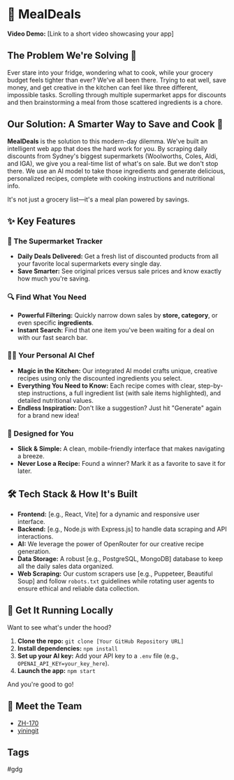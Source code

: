 # 🛒 MealDeals

**Video Demo:** [Link to a short video showcasing your app]

## The Problem We're Solving 💸

Ever stare into your fridge, wondering what to cook, while your grocery budget feels tighter than ever? We've all been there. Trying to eat well, save money, and get creative in the kitchen can feel like three different, impossible tasks. Scrolling through multiple supermarket apps for discounts and then brainstorming a meal from those scattered ingredients is a chore.

## Our Solution: A Smarter Way to Save and Cook 🤖

**MealDeals** is the solution to this modern-day dilemma. We've built an intelligent web app that does the hard work for you. By scraping daily discounts from Sydney's biggest supermarkets (Woolworths, Coles, Aldi, and IGA), we give you a real-time list of what's on sale. But we don't stop there. We use an AI model to take those ingredients and generate delicious, personalized recipes, complete with cooking instructions and nutritional info.

It's not just a grocery list—it's a meal plan powered by savings.

## ✨ Key Features

### 🛒 The Supermarket Tracker
- **Daily Deals Delivered:** Get a fresh list of discounted products from all your favorite local supermarkets every single day.
- **Save Smarter:** See original prices versus sale prices and know exactly how much you're saving.

### 🔍 Find What You Need
- **Powerful Filtering:** Quickly narrow down sales by **store, category**, or even specific **ingredients**.
- **Instant Search:** Find that one item you've been waiting for a deal on with our fast search bar.

### 👩‍🍳 Your Personal AI Chef
- **Magic in the Kitchen:** Our integrated AI model crafts unique, creative recipes using only the discounted ingredients you select.
- **Everything You Need to Know:** Each recipe comes with clear, step-by-step instructions, a full ingredient list (with sale items highlighted), and detailed nutritional values.
- **Endless Inspiration:** Don't like a suggestion? Just hit "Generate" again for a brand new idea!

### 📱 Designed for You
- **Slick & Simple:** A clean, mobile-friendly interface that makes navigating a breeze.
- **Never Lose a Recipe:** Found a winner? Mark it as a favorite to save it for later.

## 🛠️ Tech Stack & How It's Built

- **Frontend:** [e.g., React, Vite] for a dynamic and responsive user interface.
- **Backend:** [e.g., Node.js with Express.js] to handle data scraping and API interactions.
- **AI:** We leverage the power of OpenRouter for our creative recipe generation.
- **Data Storage:** A robust [e.g., PostgreSQL, MongoDB] database to keep all the daily sales data organized.
- **Web Scraping:** Our custom scrapers use [e.g., Puppeteer, Beautiful Soup] and follow `robots.txt` guidelines while rotating user agents to ensure ethical and reliable data collection.

## 🚀 Get It Running Locally

Want to see what's under the hood?

1.  **Clone the repo:** `git clone [Your GitHub Repository URL]`
2.  **Install dependencies:** `npm install`
3.  **Set up your AI key:** Add your API key to a `.env` file (e.g., `OPENAI_API_KEY=your_key_here`).
4.  **Launch the app:** `npm start`

And you're good to go!

## 👥 Meet the Team

- [ZH-170](https://github.com/ZH-170)
- [yiningit](https://github.com/yiningit)

## Tags
#gdg